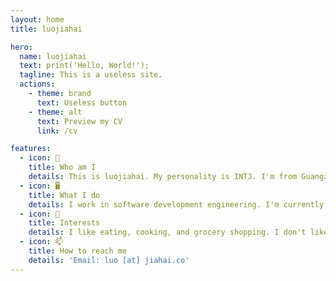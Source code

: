```yaml
---
layout: home
title: luojiahai

hero:
  name: luojiahai
  text: print('Hello, World!');
  tagline: This is a useless site.
  actions:
    - theme: brand
      text: Useless button
    - theme: alt
      text: Preview my CV
      link: /cv

features:
  - icon: 🤔
    title: Who am I
    details: This is luojiahai. My personality is INTJ. I'm from Guangzhou, China.
  - icon: 🖥️
    title: What I do
    details: I work in software development engineering. I'm currently working hard for a living.
  - icon: 🍚
    title: Interests
    details: I like eating, cooking, and grocery shopping. I don't like sports.
  - icon: 📫
    title: How to reach me
    details: 'Email: luo [at] jiahai.co'
---
```

